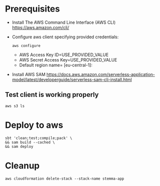 # Prerequisites
- Install The AWS Command Line Interface (AWS CLI) https://aws.amazon.com/cli/ 
- Configure aws client specifying provided credentials:
    ```console
    aws configure
    ```
  - AWS Access Key ID=USE_PROVIDED_VALUE
  - AWS Secret Access Key=USE_PROVIDED_VALUE
  - Default region name= [eu-central-1]:

- Install AWS SAM https://docs.aws.amazon.com/serverless-application-model/latest/developerguide/serverless-sam-cli-install.html

## Test client is working properly
```console
aws s3 ls
```
# Deploy to aws
```console
sbt 'clean;test;compile;pack' \
&& sam build --cached \
&& sam deploy
```

# Cleanup
```console
aws cloudformation delete-stack --stack-name stemma-app
```